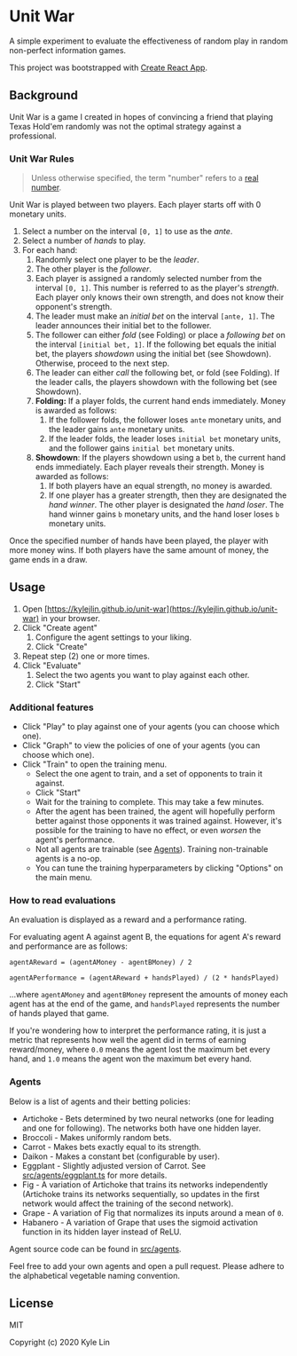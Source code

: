 # Unit War

A simple experiment to evaluate the effectiveness of random play in random non-perfect information games.

This project was bootstrapped with [Create React App](https://github.com/facebook/create-react-app).

## Background

Unit War is a game I created in hopes of convincing a friend that playing Texas Hold'em randomly was not the optimal strategy against a professional.

### Unit War Rules

> Unless otherwise specified, the term "number" refers to a [real number](https://en.wikipedia.org/wiki/Real_number).

Unit War is played between two players.
Each player starts off with 0 monetary units.

1. Select a number on the interval `[0, 1]` to use as the _ante_.
2. Select a number of _hands_ to play.
3. For each hand:
   1. Randomly select one player to be the _leader_.
   2. The other player is the _follower_.
   3. Each player is assigned a randomly selected number from the interval `[0, 1]`. This number is referred to as the player's _strength_. Each player only knows their own strength, and does not know their opponent's strength.
   4. The leader must make an _initial bet_ on the interval `[ante, 1]`. The leader announces their initial bet to the follower.
   5. The follower can either _fold_ (see Folding) or place a _following bet_ on the interval `[initial bet, 1]`. If the following bet equals the initial bet, the players _showdown_ using the initial bet (see Showdown). Otherwise, proceed to the next step.
   6. The leader can either _call_ the following bet, or fold (see Folding). If the leader calls, the players showdown with the following bet (see Showdown).
   7. **Folding:** If a player folds, the current hand ends immediately. Money is awarded as follows:
      1. If the follower folds, the follower loses `ante` monetary units, and the leader gains `ante` monetary units.
      2. If the leader folds, the leader loses `initial bet` monetary units, and the follower gains `initial bet` monetary units.
   8. **Showdown**: If the players showdown using a bet `b`, the current hand ends immediately. Each player reveals their strength. Money is awarded as follows:
      1. If both players have an equal strength, no money is awarded.
      2. If one player has a greater strength, then they are designated the _hand winner_. The other player is designated the _hand loser_.
         The hand winner gains `b` monetary units, and the hand loser loses `b` monetary units.

Once the specified number of hands have been played, the player with more money wins. If both players have the same amount of money, the game ends in a draw.

## Usage

1. Open [https://kylejlin.github.io/unit-war](https://kylejlin.github.io/unit-war) in your browser.
2. Click "Create agent"
   1. Configure the agent settings to your liking.
   2. Click "Create"
3. Repeat step (2) one or more times.
4. Click "Evaluate"
   1. Select the two agents you want to play against each other.
   2. Click "Start"

### Additional features

- Click "Play" to play against one of your agents (you can choose which one).
- Click "Graph" to view the policies of one of your agents (you can choose which one).
- Click "Train" to open the training menu.
  - Select the one agent to train, and a set of opponents to train it against.
  - Click "Start"
  - Wait for the training to complete. This may take a few minutes.
  - After the agent has been trained, the agent will hopefully perform better against those opponents it was trained against. However, it's possible for the training to have no effect, or even _worsen_ the agent's performance.
  - Not all agents are trainable (see [Agents](#agents)). Training non-trainable agents is a no-op.
  - You can tune the training hyperparameters by clicking "Options" on the main menu.

### How to read evaluations

An evaluation is displayed as a reward and a performance rating.

For evaluating agent A against agent B, the equations for agent A's reward and performance are as follows:

```
agentAReward = (agentAMoney - agentBMoney) / 2

agentAPerformance = (agentAReward + handsPlayed) / (2 * handsPlayed)
```

...where `agentAMoney` and `agentBMoney` represent the amounts of money each agent has at the end of the game, and `handsPlayed` represents the number of hands played that game.

If you're wondering how to interpret the performance rating, it is just a metric that represents how well the agent did in terms of earning reward/money, where `0.0` means the agent lost the maximum bet every hand, and `1.0` means the agent won the maximum bet every hand.

### Agents

Below is a list of agents and their betting policies:

- Artichoke - Bets determined by two neural networks (one for leading and one for following). The networks both have one hidden layer.
- Broccoli - Makes uniformly random bets.
- Carrot - Makes bets exactly equal to its strength.
- Daikon - Makes a constant bet (configurable by user).
- Eggplant - Slightly adjusted version of Carrot. See [src/agents/eggplant.ts](./src/agents/eggplant.ts) for more details.
- Fig - A variation of Artichoke that trains its networks independently (Artichoke trains its networks sequentially, so updates in the first network would affect the training of the second network).
- Grape - A variation of Fig that normalizes its inputs around a mean of `0`.
- Habanero - A variation of Grape that uses the sigmoid activation function in its hidden layer instead of ReLU.

Agent source code can be found in [src/agents](./src/agents/).

Feel free to add your own agents and open a pull request.
Please adhere to the alphabetical vegetable naming convention.

## License

MIT

Copyright (c) 2020 Kyle Lin
